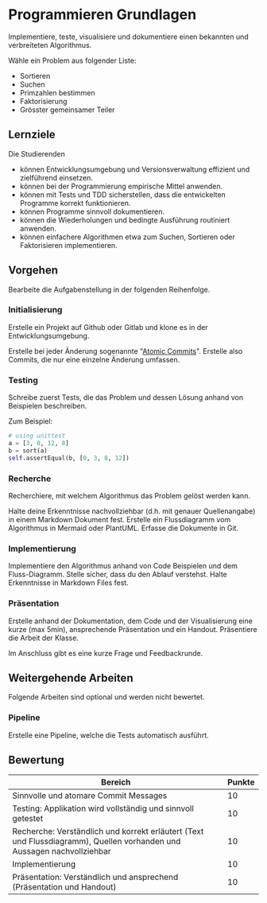 # Programmieren Grundlagen

Implementiere, teste, visualisiere und dokumentiere einen bekannten und verbreiteten Algorithmus.

Wähle ein Problem aus folgender Liste:

- Sortieren
- Suchen
- Primzahlen bestimmen
- Faktorisierung
- Grösster gemeinsamer Teiler

## Lernziele

Die Studierenden

- können Entwicklungsumgebung und Versionsverwaltung effizient und zielführend einsetzen.
- können bei der Programmierung empirische Mittel anwenden.
- können mit Tests und TDD sicherstellen, dass die entwickelten Programme korrekt funktionieren.
- können Programme sinnvoll dokumentieren.
- können die Wiederholungen und bedingte Ausführung routiniert anwenden.
- können einfachere Algorithmen etwa zum Suchen, Sortieren oder Faktorisieren implementieren.

## Vorgehen

Bearbeite die Aufgabenstellung in der folgenden Reihenfolge.

### Initialisierung

Erstelle ein Projekt auf Github oder Gitlab und klone es in der Entwicklungsumgebung.

Erstelle bei jeder Änderung
sogenannte "[Atomic Commits](https://en.wikipedia.org/wiki/Atomic_commit#Atomic_commit_convention)". Erstelle also
Commits, die nur eine einzelne Änderung umfassen.

### Testing

Schreibe zuerst Tests, die das Problem und dessen Lösung anhand von Beispielen beschreiben.

Zum Beispiel:

```python
# using unittest
a = [3, 0, 12, 8]
b = sort(a)
self.assertEqual(b, [0, 3, 8, 12])
```

### Recherche

Recherchiere, mit welchem Algorithmus das Problem gelöst werden kann.

Halte deine Erkenntnisse nachvollziehbar (d.h. mit genauer Quellenangabe) in einem Markdown Dokument fest. Erstelle ein
Flussdiagramm vom Algorithmus in Mermaid oder PlantUML. Erfasse die Dokumente in Git.

### Implementierung

Implementiere den Algorithmus anhand von Code Beispielen und dem Fluss-Diagramm. Stelle sicher, dass du den Ablauf
verstehst. Halte Erkenntnisse in Markdown Files fest.

### Präsentation

Erstelle anhand der Dokumentation, dem Code und der Visualisierung eine kurze (max 5min), ansprechende Präsentation 
und ein Handout. Präsentiere die Arbeit der Klasse.

Im Anschluss gibt es eine kurze Frage und Feedbackrunde.

## Weitergehende Arbeiten

Folgende Arbeiten sind optional und werden nicht bewertet.

### Pipeline

Erstelle eine Pipeline, welche die Tests automatisch ausführt.

## Bewertung

| Bereich                                                                                                                | Punkte |
|------------------------------------------------------------------------------------------------------------------------|--------|
| Sinnvolle und atomare Commit Messages                                                                                  | 10     |
| Testing: Applikation wird vollständig und sinnvoll getestet                                                            | 10     |
| Recherche: Verständlich und korrekt erläutert (Text und Flussdiagramm), Quellen vorhanden und Aussagen nachvollziehbar | 10     |
| Implementierung                                                                                                        | 10     |
| Präsentation: Verständlich und ansprechend (Präsentation und Handout)                                                  | 10     |
